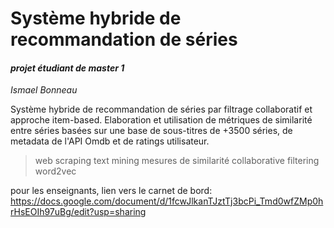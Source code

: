 # Système hybride de recommandation de séries

#### *projet étudiant de master 1*

_Ismael Bonneau_

Système hybride de recommandation de séries par filtrage collaboratif et approche item-based.
Elaboration et utilisation de métriques de similarité entre séries basées sur une base de sous-titres de +3500 séries,
de metadata de l'API Omdb et de ratings utilisateur.


> web scraping
> text mining
> mesures de similarité
> collaborative filtering
> word2vec

pour les enseignants, lien vers le carnet de bord: https://docs.google.com/document/d/1fcwJlkanTJztTj3bcPi_Tmd0wfZMp0hrHsEOIh97uBg/edit?usp=sharing

